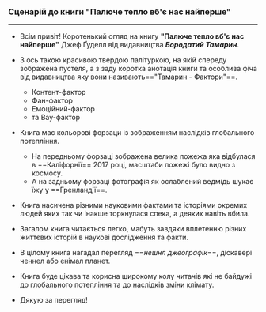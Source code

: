 ### Сценарій до книги "Палюче тепло вб'є нас найперше" 
---

- Всім привіт! Коротенький огляд на книгу **"Палюче тепло вб'є нас найперше"** Джеф Ґуделл від видавництва ***Бородатий Тамарин***.
- З ось такою красивою твердою палітуркою, на якій спереду зображена пустеля, а з заду коротка анотація книги та особлива фіча від видавництва яку вони називають=="Тамарин - Фактори"==.
	- Контент-фактор
	- Фан-фактор
	- Емоційний-фактор
	- та Вау-фактор
- Книга має кольорові форзаци із зображенням наслідків глобального потепління.
  - На передньому форзаці зображена велика пожежа яка відбулася в ==Каліфорнії== 2017 році, масштаби пожежі було видно з космосу.
  - А на задньому форзаці фотографія як ослаблений ведмідь шукає їжу у  ==Гренландії==.
  
- Книга насичена різними науковими  фактами та історіями окремих людей яких так чи інакше торкнулася спека, а деяких навіть вбила.
- Загалом книга читається легко, мабуть завдяки вплетенню різних життєвих історій в наукові дослідження та факти.
- В цілому книга нагадал перегляд ==*нешнл джеографік*==, діскавері ченнел або енімал планет. 
- Книга буде цікава та корисна широкому колу читачів які не байдужі до глобального потепління та до наслідків зміни клімату.
- Дякую за перегляд!